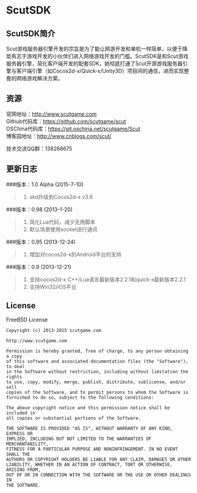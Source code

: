 ScutSDK
=================


ScutSDK简介
----------------
Scut游戏服务器引擎开发的宗旨是为了能让网游开发和单机一样简单，以便于降低有志于游戏开发的小伙伴们进入网络游戏开发的门槛。ScutSDK是和Scut游戏服务器引擎，简化客户端开发的配套SDK，她彻底打通了Scut开源游戏服务器引擎与客户端引擎（如Cocos2d-x/Quick-x/Unity3D）项目间的通信，进而实现整套的网络游戏解决方案。

资源
----------------
官网地址：http://www.scutgame.com<br />
Github代码库：https://github.com/scutgame/scut<br />
OSChina代码库：https://git.oschina.net/scutgame/Scut<br />
博客园地址：http://www.cnblogs.com/scut/<br />

技术交流QQ群：138266675

更新日志
----------------


###版本：1.0 Alpha (2015-7-10)
> 1. skd升级到Cocos2d-x v3.6

###版本：0.98 (2013-1-20)
> 1. 简化Lua代码，减少无用脚本
> 2. 默认场景使用socket进行通讯

###版本：0.95 (2013-12-24)
> 1. 增加对cocos2d-x的Android平台的支持

###版本：0.9 (2013-12-21)
> 1. 支持cocos2d-x C++/Lua语言最新版本2.2.1和quick-x最新版本2.2.1
> 2. 支持Win32/iOS平台

License
--------------
FreeBSD License
```
Copyright (c) 2013-2015 scutgame.com

http://www.scutgame.com

Permission is hereby granted, free of charge, to any person obtaining a copy
of this software and associated documentation files (the "Software"), to deal
in the Software without restriction, including without limitation the rights
to use, copy, modify, merge, publish, distribute, sublicense, and/or sell
copies of the Software, and to permit persons to whom the Software is
furnished to do so, subject to the following conditions:

The above copyright notice and this permission notice shall be included in
all copies or substantial portions of the Software.

THE SOFTWARE IS PROVIDED "AS IS", WITHOUT WARRANTY OF ANY KIND, EXPRESS OR
IMPLIED, INCLUDING BUT NOT LIMITED TO THE WARRANTIES OF MERCHANTABILITY,
FITNESS FOR A PARTICULAR PURPOSE AND NONINFRINGEMENT. IN NO EVENT SHALL THE
AUTHORS OR COPYRIGHT HOLDERS BE LIABLE FOR ANY CLAIM, DAMAGES OR OTHER
LIABILITY, WHETHER IN AN ACTION OF CONTRACT, TORT OR OTHERWISE, ARISING FROM,
OUT OF OR IN CONNECTION WITH THE SOFTWARE OR THE USE OR OTHER DEALINGS IN
THE SOFTWARE.